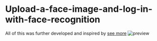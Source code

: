 # Upload-a-face-image-and-log-in-with-face-recognition

All of this was further developed and inspired by [see more](https://github.com/Pika1998/face-recognition-login-system) 
![preview](https://github.com/Preview/preview02.png)
